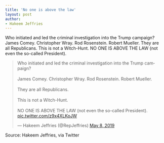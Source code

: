 ```yaml
---
title: 'No one is above the law'
layout: post
author:
- Hakeem Jeffries
---
```


Who initiated and led the criminal investigation into the Trump campaign? James Comey. Christopher Wray. Rod Rosenstein. Robert Mueller. They are all Republicans. This is not a Witch-Hunt. NO ONE IS ABOVE THE LAW (not even the so-called President).

<blockquote class="twitter-tweet"><p lang="en" dir="ltr">Who initiated and led the criminal investigation into the Trump campaign?<br><br>James Comey. Christopher Wray. Rod Rosenstein. Robert Mueller.<br><br>They are all Republicans.<br><br>This is not a Witch-Hunt.<br><br>NO ONE IS ABOVE THE LAW (not even the so-called President). <a href="https://t.co/z9x4XLKoJW">pic.twitter.com/z9x4XLKoJW</a></p>&mdash; Hakeem Jeffries (@RepJeffries) <a href="https://twitter.com/RepJeffries/status/1126179012294991883?ref_src=twsrc%5Etfw">May 8, 2019</a></blockquote> <script async src="https://platform.twitter.com/widgets.js" charset="utf-8"></script>

Source: Hakeem Jeffries, via Twitter
